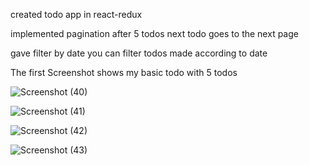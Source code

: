 created todo app in react-redux 

implemented pagination after 5 todos next todo goes to the next page 

gave filter by date you can filter todos made according to date 

The first Screenshot shows my basic todo with 5 todos

![Screenshot (40)](https://github.com/sanidhyarc200/reactapp/assets/71561848/ce42e4ff-a1e1-42d0-84b8-47bf66eb39b9)

![Screenshot (41)](https://github.com/sanidhyarc200/reactapp/assets/71561848/47f4a296-0b79-4816-8c97-9e807a231dbe)

![Screenshot (42)](https://github.com/sanidhyarc200/reactapp/assets/71561848/d3793214-9ed1-46ed-8761-7a143421ccc6)


![Screenshot (43)](https://github.com/sanidhyarc200/reactapp/assets/71561848/40b88358-da2e-45a6-9d29-b85daf187d1b)
